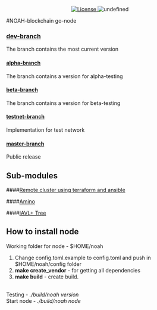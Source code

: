 <p align="center" style="text-align: center;">
    <a href="https://github.com/noah-blockchain/noah-go-node/blob/master/LICENSE">
        <img src="https://img.shields.io/packagist/l/doctrine/orm.svg" alt="License">
    </a>
    <img alt="undefined" src="https://img.shields.io/github/last-commit/noah-blockchain/noah-go-node.svg">
</p>

#NOAH-blockchain go-node

### [dev-branch](https://github.com/noah-blockchain/noah-go-node/tree/dev)
The branch contains the most current version

#### [alpha-branch](https://github.com/noah-blockchain/noah-go-node/tree/alpha)
The branch contains a version for alpha-testing

#### [beta-branch](https://github.com/noah-blockchain/noah-go-node/tree/beta)
The branch contains a version for beta-testing

#### [testnet-branch](https://github.com/noah-blockchain/noah-go-node/tree/testnet)
Implementation for test network

#### [master-branch](https://github.com/noah-blockchain/noah-go-node/tree/master)
Public release

## Sub-modules

####[Remote cluster using terraform and ansible](https://github.com/tendermint/tendermint/blob/master/docs/networks/terraform-and-ansible.md)

####[Amino](https://github.com/tendermint/go-amino)

####[IAVL+ Tree](https://github.com/tendermint/iavl)

## How to install node
Working folder for node - $HOME/noah
1) Change config.toml.example to config.toml and push in $HOME/noah/config folder
2) **make create_vendor** - for getting all dependencies
3) **make build** - create build.

<br>Testing - _./build/noah version_
<br>Start node - _./build/noah node_ 

